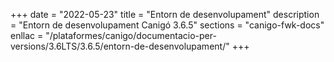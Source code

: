 +++
date        = "2022-05-23"
title       = "Entorn de desenvolupament"
description = "Entorn de desenvolupament Canigó 3.6.5"
sections    = "canigo-fwk-docs"
enllac		= "/plataformes/canigo/documentacio-per-versions/3.6LTS/3.6.5/entorn-de-desenvolupament/"
+++